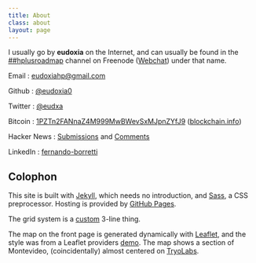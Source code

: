 ```yaml
---
title: About
class: about
layout: page
---
```


I usually go by **eudoxia** on the Internet, and can usually be found in
the [##hplusroadmap][hplus] channel on Freenode ([Webchat][hplus-web])
under that name.

Email
: [eudoxiahp@gmail.com](mailto:eudoxiahp@gmail.com)

Github
: [@eudoxia0](https://github.com/eudoxia0)

Twitter
: [@eudxa](https://twitter.com/eudxa)

Bitcoin
: [1PZTn2FANnaZ4M999MwBWevSxMJpnZYfJ9][btc] ([blockchain.info][btc-web])

Hacker News
: [Submissions][hn-subs] and [Comments][hn-comments]

LinkedIn
: [fernando-borretti][linkedin]

## Colophon

This site is built with [Jekyll][jekyll], which needs no introduction, and
[Sass][sass], a CSS preprocessor. Hosting is provided by [GitHub
Pages][pages].

The grid system is a [custom][grid] 3-line thing.

The map on the front page is generated dynamically with [Leaflet][leaflet],
and the style was from a Leaflet providers [demo][demo]. The map shows a
section of Montevideo, (coincidentally) almost centered on [TryoLabs][tryo].

[hplus]: irc://irc.freenode.net/##hplusroadmap
[hplus-web]: http://webchat.freenode.net/?channels=##hplusroadmap
[btc]: bitcoin:1PZTn2FANnaZ4M999MwBWevSxMJpnZYfJ9
[btc-web]: https://blockchain.info/address/1PZTn2FANnaZ4M999MwBWevSxMJpnZYfJ9
[hn-subs]: https://news.ycombinator.com/submitted?id=eudox
[hn-comments]: https://news.ycombinator.com/threads?id=eudox
[linkedin]: https://www.linkedin.com/pub/fernando-borretti/74/b74/827
[jekyll]: http://jekyllrb.com/
[sass]: http://sass-lang.com/
[pages]: https://pages.github.com/
[grid]: https://github.com/eudoxia0/eudoxia0.github.io/blob/master/_sass/grid.scss
[leaflet]: http://leafletjs.com/
[demo]: http://leaflet-extras.github.io/leaflet-providers/preview/
[tryo]: http://tryolabs.com/
